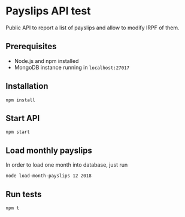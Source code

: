 # Payslips API test

Public API to report a list of payslips and allow to modify IRPF of them. 

## Prerequisites

- Node.js and npm installed
- MongoDB instance running in `localhost:27017`

## Installation

`npm install`

## Start API

`npm start`



## Load monthly payslips

In order to load one month into database, just run

`node load-month-payslips 12 2018`

## Run tests

`npm t`
